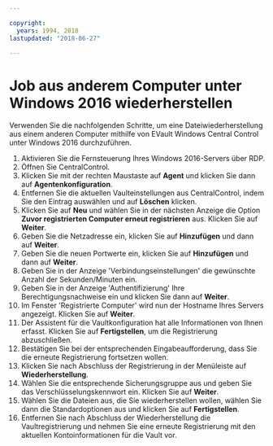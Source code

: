 ```yaml
---

copyright:
  years: 1994, 2018
lastupdated: "2018-06-27"

---
```


# Job aus anderem Computer unter Windows 2016 wiederherstellen 

Verwenden Sie die nachfolgenden Schritte, um eine Dateiwiederherstellung aus einem anderen Computer mithilfe von EVault Windows Central Control unter Windows 2016 durchzuführen.

1. Aktivieren Sie die Fernsteuerung Ihres Windows 2016-Servers über RDP.
2. Öffnen Sie CentralControl.
3. Klicken Sie mit der rechten Maustaste auf **Agent** und klicken Sie dann auf **Agentenkonfiguration**.
4. Entfernen Sie die aktuellen Vaulteinstellungen aus CentralControl, indem Sie den Eintrag auswählen und auf **Löschen** klicken.
5. Klicken Sie auf **Neu** und wählen Sie in der nächsten Anzeige die Option **Zuvor registrierten Computer erneut registrieren** aus. Klicken Sie auf **Weiter**.
6. Geben Sie die Netzadresse ein, klicken Sie auf **Hinzufügen** und dann auf **Weiter**.
7. Geben Sie die neuen Portwerte ein, klicken Sie auf **Hinzufügen** und dann auf **Weiter**.
8. Geben Sie in der Anzeige 'Verbindungseinstellungen' die gewünschte Anzahl der Sekunden/Minuten ein. 
9. Geben Sie in der Anzeige 'Authentifizierung' Ihre Berechtigungsnachweise ein und klicken Sie dann auf **Weiter**.
10. Im Fenster 'Registrierte Computer' wird nun der Hostname Ihres Servers angezeigt. Klicken Sie auf **Weiter**.
11.	Der Assistent für die Vaultkonfiguration hat alle Informationen von Ihnen erfasst. Klicken Sie auf **Fertigstellen**, um die Registrierung abzuschließen.
12. Bestätigen Sie bei der entsprechenden Eingabeaufforderung, dass Sie die erneute Registrierung fortsetzen wollen.
13. Klicken Sie nach Abschluss der Registrierung in der Menüleiste auf **Wiederherstellung**. 
9.	Wählen Sie die entsprechende Sicherungsgruppe aus und geben Sie das Verschlüsselungskennwort ein. Klicken Sie auf **Weiter**.
10.	Wählen Sie die Dateien aus, die Sie wiederherstellen wollen, wählen Sie dann die Standardoptionen aus und klicken Sie auf **Fertigstellen**. 
11.	Entfernen Sie nach Abschluss der Wiederherstellung die Vaultregistrierung und nehmen Sie eine erneute Registrierung mit den aktuellen Kontoinformationen für die Vault vor. 

